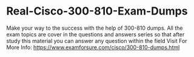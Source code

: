# Real-Cisco-300-810-Exam-Dumps
Make your way to the success with the help of 300-810 dumps. All the exam topics are cover in the questions and answers series so that after study this material you can answer any question within the field   Visit For More Info: https://www.examforsure.com/cisco/300-810-dumps.html
